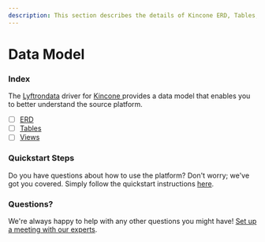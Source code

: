 ```yaml
---
description: This section describes the details of Kincone ERD, Tables, and Views.
---
```


# Data Model

### Index

The  [Lyftrondata](https://www.lyftrondata.com/) driver for [Kincone](https://www.lyftrondata.com/integration/kincone/)[ ](https://www.lyftrondata.com/integration/kincone/)provides a data model that enables you to better understand the source platform.

* [ ] [ERD](../../../finance-analytics/kincone/data-model/erd.md)
* [ ] [Tables](../../../finance-analytics/kincone/data-model/tables.md)
* [ ] [Views](../../../finance-analytics/kincone/data-model/views.md)

### Quickstart Steps

Do you have questions about how to use the platform? Don't worry; we've got you covered. Simply follow the quickstart instructions [here](../../../../quickstart-steps.md).

### Questions? <a href="#questions" id="questions"></a>

We're always happy to help with any other questions you might have! [Set up a meeting with our experts](https://www.lyftrondata.com/book-a-meeting/).

